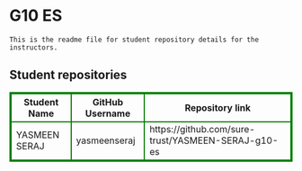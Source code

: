 # G10 ES
    This is the readme file for student repository details for the instructors.
## Student repositories 
<table style="border : 2px solid green; width:100%;">
<tr >
<th style="border : 2px solid green;">Student Name</th>
<th style="border : 2px solid green;">GitHub Username</th>
<th style="border : 2px solid green;">Repository link</th>
</tr>
<tr style="border : 2px solid green;">
<td style="border : 2px solid green;">YASMEEN SERAJ</td> 

<td style="border : 2px solid green;">yasmeenseraj</td> 

<td style="border : 2px solid green;">https://github.com/sure-trust/YASMEEN-SERAJ-g10-es</td> 
</tr>
